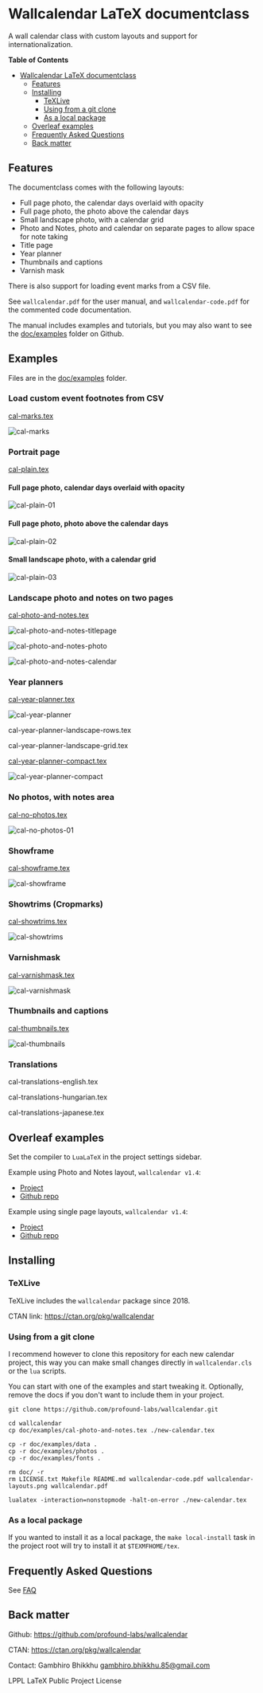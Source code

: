 # Wallcalendar LaTeX documentclass

A wall calendar class with custom layouts and support for internationalization.

<!-- markdown-toc start - Don't edit this section. Run M-x markdown-toc-refresh-toc -->
**Table of Contents**

- [Wallcalendar LaTeX documentclass](#wallcalendar-latex-documentclass)
    - [Features](#features)
    - [Installing](#installing)
        - [TeXLive](#texlive)
        - [Using from a git clone](#using-from-a-git-clone)
        - [As a local package](#as-a-local-package)
    - [Overleaf examples](#overleaf-examples)
    - [Frequently Asked Questions](#frequently-asked-questions)
    - [Back matter](#back-matter)

<!-- markdown-toc end -->

## Features

The documentclass comes with the following layouts:

- Full page photo, the calendar days overlaid with opacity
- Full page photo, the photo above the calendar days
- Small landscape photo, with a calendar grid
- Photo and Notes, photo and calendar on separate pages to allow space for note taking
- Title page
- Year planner
- Thumbnails and captions
- Varnish mask

There is also support for loading event marks from a CSV file.

See `wallcalendar.pdf` for the user manual, and `wallcalendar-code.pdf` for the
commented code documentation.

The manual includes examples and tutorials, but you may also want to see the [doc/examples][examples] folder on Github.

[examples]: https://github.com/profound-labs/wallcalendar/tree/master/doc/examples

## Examples

Files are in the [doc/examples](https://github.com/profound-labs/wallcalendar/tree/master/doc/examples) folder.

### Load custom event footnotes from CSV

[cal-marks.tex](doc/examples/cal-marks.tex)

![cal-marks](doc/examples/cal-marks.jpg)

### Portrait page

[cal-plain.tex](doc/examples/cal-plain.tex)

#### Full page photo, calendar days overlaid with opacity

![cal-plain-01](doc/examples/cal-burst/cal-plain-01.jpg)

#### Full page photo, photo above the calendar days

![cal-plain-02](doc/examples/cal-burst/cal-plain-02.jpg)

#### Small landscape photo, with a calendar grid

![cal-plain-03](doc/examples/cal-burst/cal-plain-03.jpg)

### Landscape photo and notes on two pages

[cal-photo-and-notes.tex](doc/examples/cal-photo-and-notes.tex)

![cal-photo-and-notes-titlepage](doc/examples/cal-photo-and-notes-titlepage.jpg)

![cal-photo-and-notes-photo](doc/examples/cal-photo-and-notes-photo.jpg)

![cal-photo-and-notes-calendar](doc/examples/cal-photo-and-notes-calendar.jpg)

### Year planners

[cal-year-planner.tex](doc/examples/cal-year-planner.tex)

![cal-year-planner](doc/examples/cal-year-planner.jpg)

cal-year-planner-landscape-rows.tex

cal-year-planner-landscape-grid.tex

[cal-year-planner-compact.tex](doc/examples/cal-year-planner-compact.tex)

![cal-year-planner-compact](doc/examples/cal-year-planner-compact.jpg)

### No photos, with notes area

[cal-no-photos.tex](doc/examples/cal-no-photos.tex)

![cal-no-photos-01](doc/examples/cal-burst/cal-no-photos-01.jpg)

### Showframe

[cal-showframe.tex](doc/examples/cal-showframe.tex)

![cal-showframe](doc/examples/cal-burst/cal-showframe-01.jpg)

### Showtrims (Cropmarks)

[cal-showtrims.tex](doc/examples/cal-showtrims.tex)

![cal-showtrims](doc/examples/cal-burst/cal-showtrims-01.jpg)

### Varnishmask

[cal-varnishmask.tex](doc/examples/cal-varnishmask.tex)

![cal-varnishmask](doc/examples/cal-burst/cal-varnishmask-03.jpg)

### Thumbnails and captions

[cal-thumbnails.tex](doc/examples/cal-thumbnails.tex)

![cal-thumbnails](doc/examples/cal-thumbnails.jpg)

### Translations

cal-translations-english.tex

cal-translations-hungarian.tex

cal-translations-japanese.tex

## Overleaf examples

Set the compiler to `LuaLaTeX` in the project settings sidebar.

Example using Photo and Notes layout, `wallcalendar v1.4`:

- [Project](https://www.overleaf.com/read/hzjpfdmspwds)
- [Github repo](https://github.com/profound-labs/wallcalendar-photo-and-notes-overleaf)

Example using single page layouts, `wallcalendar v1.4`:

- [Project](https://www.overleaf.com/read/kjpcxcsmxkjc)
- [Github repo](https://github.com/profound-labs/wallcalendar-portrait-layouts-overleaf)

## Installing

### TeXLive

TeXLive includes the `wallcalendar` package since 2018.

CTAN link: https://ctan.org/pkg/wallcalendar

### Using from a git clone

I recommend however to clone this repository for each new calendar project, this
way you can make small changes directly in `wallcalendar.cls` or the `lua`
scripts.

You can start with one of the examples and start tweaking it. Optionally, remove
the docs if you don't want to include them in your project.

```
git clone https://github.com/profound-labs/wallcalendar.git

cd wallcalendar
cp doc/examples/cal-photo-and-notes.tex ./new-calendar.tex

cp -r doc/examples/data .
cp -r doc/examples/photos .
cp -r doc/examples/fonts .

rm doc/ -r
rm LICENSE.txt Makefile README.md wallcalendar-code.pdf wallcalendar-layouts.png wallcalendar.pdf

lualatex -interaction=nonstopmode -halt-on-error ./new-calendar.tex
```

### As a local package

If you wanted to install it as a local package, the `make local-install` task in
the project root will try to install it at `$TEXMFHOME/tex`.

## Frequently Asked Questions

See [FAQ](./FAQ.md)

## Back matter

Github: https://github.com/profound-labs/wallcalendar

CTAN: https://ctan.org/pkg/wallcalendar

Contact: Gambhiro Bhikkhu <gambhiro.bhikkhu.85@gmail.com>

LPPL LaTeX Public Project License


